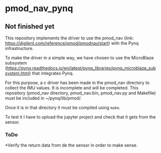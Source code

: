 # pmod_nav_pynq

## Not finished yet

This repository implements the driver to use the pmod_nav (link: https://digilent.com/reference/pmod/pmodnav/start) with the Pynq infrastructure.

To make the driver in a simple way, we have chosen to use the MicroBlaze subsystem (https://pynq.readthedocs.io/en/latest/pynq_libraries/pynq_microblaze_subsystem.html) that integrates Pynq.

For this purpose, a c driver has been made in the pmod_nav directory to collect the IMU values. It is incomplete and will be completed. This repository (pmod_nav directory, pmod_nav.bin, pmod_nav.py and Makefile) must be included in ~/pynq/lib/pmod/.

Once it is in that directory it must be compiled using ```make```. 

To test it I have to upload the jupyter project and check that it gets from the sensor.

### ToDo

*Verify the return data from de the sensor in order to make sense.
